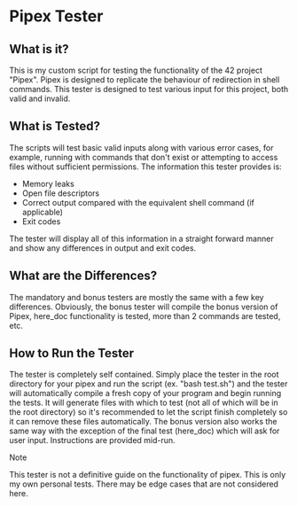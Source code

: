 # Pipex Tester

## What is it?

This is my custom script for testing the functionality of the 42 project "Pipex". Pipex is designed to replicate the behaviour of redirection in shell commands. This tester is designed to test various input for this project, both valid and invalid.

## What is Tested?

The scripts will test basic valid inputs along with various error cases, for example, running with commands that don't exist or attempting to access files without sufficient permissions. The information this tester provides is:

- Memory leaks
- Open file descriptors
- Correct output compared with the equivalent shell command (if applicable)
- Exit codes

The tester will display all of this information in a straight forward manner and show any differences in output and exit codes.

## What are the Differences?

The mandatory and bonus testers are mostly the same with a few key differences. Obviously, the bonus tester will compile the bonus version of Pipex, here_doc functionality is tested, more than 2 commands are tested, etc. 

## How to Run the Tester

The tester is completely self contained. Simply place the tester in the root directory for your pipex and run the script (ex. "bash test.sh") and the tester will automatically compile a fresh copy of your program and begin running the tests. It will generate files with which to test (not all of which will be in the root directory) so it's recommended to let the script finish completely so it can remove these files automatically. The bonus version also works the same way with the exception of the final test (here_doc) which will ask for user input. Instructions are provided mid-run. 

> [!NOTE]
> This tester is not a definitive guide on the functionality of pipex. This is only my own personal tests. There may be edge cases that are not considered here. 
